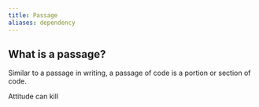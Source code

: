 ```yaml
---
title: Passage
aliases: dependency
---
```


## What is a passage?

Similar to a passage in writing, a passage of code is a portion or section of code.

Attitude can kill

##
